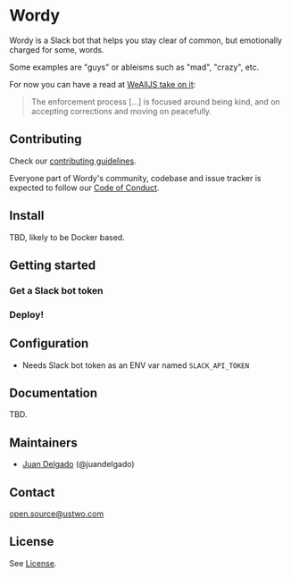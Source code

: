 # Wordy

Wordy is a Slack bot that helps you stay clear of common, but emotionally charged for some, words.

Some examples are "guys" or ableisms such as "mad", "crazy", etc.

For now you can have a read at [WeAllJS take on it](http://wealljs.org/rfc-slackbot-language-shorthands):

> The enforcement process [...] is focused around being kind, and on accepting corrections and moving on peacefully.

## Contributing

Check our [contributing guidelines](./CONTRIBUTING.md).

Everyone part of Wordy's community, codebase and issue tracker is expected to follow our [Code of Conduct](./CODE_OF_CONDUCT.md).

## Install

TBD, likely to be Docker based.

## Getting started

### Get a Slack bot token

### Deploy!

## Configuration

* Needs Slack bot token as an ENV var named `SLACK_API_TOKEN`

## Documentation

TBD.

## Maintainers

* [Juan Delgado](mailto:juan@ustwo.com) (@juandelgado)

## Contact

[open.source@ustwo.com](mailto:open.source@ustwo.com)

## License

See [License](./LICENSE).
